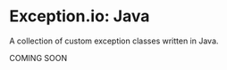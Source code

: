 Exception.io: Java
==================

A collection of custom exception classes written in Java.

COMING SOON